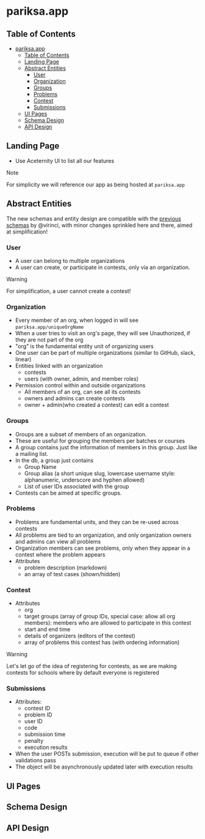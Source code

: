 # pariksa.app

## Table of Contents

- [pariksa.app](#pariksaapp)
  - [Table of Contents](#table-of-contents)
  - [Landing Page](#landing-page)
  - [Abstract Entities](#abstract-entities)
    - [User](#user)
    - [Organization](#organization)
    - [Groups](#groups)
    - [Problems](#problems)
    - [Contest](#contest)
    - [Submissions](#submissions)
  - [UI Pages](#ui-pages)
  - [Schema Design](#schema-design)
  - [API Design](#api-design)

## Landing Page

- Use Aceternity UI to list all our features

> [!NOTE]
> For simplicity we will reference our app as being hosted at `pariksa.app`

## Abstract Entities

The new schemas and entity design are compatible with the
[previous schemas](https://github.com/codegasms/pariksa/blob/main/db/schema.ts)
by @virinci, with minor changes sprinkled here and there, aimed at simplification!


### User

- A user can belong to multiple organizations
- A user can create, or participate in contests, only via an organization.

> [!WARNING]
> For simplification, a user cannot create a contest!

### Organization

- Every member of an org, when logged in will see `pariksa.app/uniqueOrgName`
- When a user tries to visit an org's page, they will see Unauthorized,
  if they are not part of the org
- "org" is the fundamental entity unit of organizing users
- One user can be part of multiple organizations (similar to GitHub, slack, linear)
- Entities linked with an organization
  - contests
  - users (with owner, admin, and member roles)
- Permission control within and outside organizations
  - All members of an org, can see all its contests
  - owners and admins can create contests
  - owner + admin(who created a contest) can edit a contest

### Groups

- Groups are a subset of members of an organization.
- These are useful for grouping the members per batches or courses
- A group contains just the information of members in this group.
  Just like a mailing list.
- In the db, a group just contains
  - Group Name
  - Group alias (a short unique slug,
  lowercase username style: alphanumeric, underscore and hyphen allowed)
  - List of user IDs associated with the group
- Contests can be aimed at specific groups.

### Problems

- Problems are fundamental units, and they can be re-used across contests
- All problems are tied to an organization, and only organization
  owners and admins can view all problems
- Organization members can see problems,
  only when they appear in a contest where the problem appears
- Attributes
  - problem description (markdown)
  - an array of test cases (shown/hidden)

### Contest

- Attributes
  - org
  - target groups (array of group IDs, special case: allow all org members):
  members who are allowed to participate in this contest
  - start and end time
  - details of organizers (editors of the contest)
  - array of problems this contest has (with ordering information)

> [!WARNING]
> Let's let go of the idea of registering for contests,
> as we are making contests for schools where by default everyone is registered

### Submissions

- Attributes:
  - contest ID
  - problem ID
  - user ID
  - code
  - submission time
  - penalty
  - execution results
- When the user POSTs submission,
  execution will be put to queue if other validations pass
- The object will be asynchronously updated later with execution results

## UI Pages


## Schema Design

## API Design
